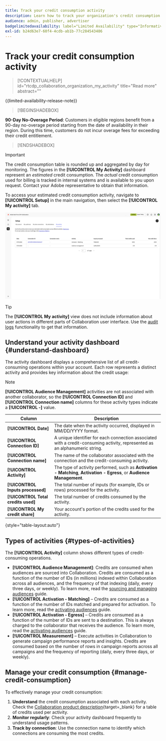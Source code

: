 ```yaml
---
title: Track your credit consumption activity
description: Learn how to track your organization's credit consumption activity in Real-Time CDP Collaboration.
audience: admin, publisher, advertiser
badgelimitedavailability: label="Limited Availability" type="Informative" url="https://helpx.adobe.com/legal/product-descriptions/real-time-customer-data-platform-collaboration.html newtab=true"
exl-id: b24d63e7-60f4-4cdb-ab1b-77c284543486
---
```

# Track your credit consumption activity

>[!CONTEXTUALHELP]
>id="rtcdp_collaboration_organization_my_activity"
>title="Read more"
>abstract=""

{{limited-availability-release-note}}

>[!BEGINSHADEBOX]

**90-Day No-Overage Period**: Customers in eligible regions benefit from a 90-day no-overage period starting from the date of availability in their region. During this time, customers do not incur overage fees for exceeding their credit entitlement.

>[!ENDSHADEBOX]

>[!IMPORTANT]
>
>The credit consumption table is rounded up and aggregated by day for monitoring. The figures in the **[!UICONTROL My Activity]** dashboard represent an *estimated* credit consumption. The *actual* credit consumption used for billing is tracked in internal systems and is available to you upon request. Contact your Adobe representative to obtain that information.

To access your estimated credit consumption activity, navigate to **[!UICONTROL Setup]** in the main navigation, then select the **[!UICONTROL My activity]** tab.

![My Activity dashboard showing credit consumption details](/help/assets/setup/my-activity-credits/activity-dashboard.png)

>[!TIP]
>
>The **[!UICONTROL My activity]** view does not include information about user actions in different parts of Collaboration user interface. Use the [audit logs](/help/guide/setup/audit-logs.md) functionality to get that information. 

## Understand your activity dashboard {#understand-dashboard}

The activity dashboard displays a comprehensive list of all credit-consuming operations within your account. Each row represents a distinct activity and provides key information about the credit usage:

>[!NOTE]
>
>**[!UICONTROL Audience Management]** activities are not associated with another collaborator, so the **[!UICONTROL Connection ID]** and **[!UICONTROL Connection name]** columns for these activity types indicate a **[!UICONTROL -]** value.

| Column   | Description  |
|------------|--------------|
| **[!UICONTROL Date]**   | The date when the activity occurred, displayed in MM/DD/YYYY format.  |
| **[!UICONTROL Connection ID]** | A unique identifier for each connection associated with a credit-consuming activity, represented as an alphanumeric string. |
| **[!UICONTROL Connection name]** | The name of the collaborator associated with the connection and the credit-consuming activity. |
| **[!UICONTROL Activity]** | The type of activity performed, such as **Activation - Matching**, **Activation - Egress**, or **Audience Management**. |
| **[!UICONTROL Inputs processed]** | The total number of inputs (for example, IDs or rows) processed for the activity.|
| **[!UICONTROL Total credits used]** | The total number of credits consumed by the activity. |
| **[!UICONTROL My credit share]** | Your account's portion of the credits used for the activity.  |

{style="table-layout:auto"}

## Types of activities {#types-of-activities}

The **[!UICONTROL Activity]** column shows different types of credit-consuming operations.

* **[!UICONTROL Audience Management]**: Credits are consumed when audiences are sourced into Collaboration. Credits are consumed as a function of the number of IDs (in millions) indexed within Collaboration across all audiences, and the frequency of that indexing (daily, every three days, or weekly). To learn more, read the [sourcing and managing audiences](/help/guide/setup/onboard-audiences.md) guide.
* **[!UICONTROL Activation - Matching]** – Credits are consumed as a function of the number of IDs matched and prepared for activation. To learn more, read the [activating audiences](/help/guide/collaborate/activate.md) guide.
* **[!UICONTROL Activation - Egress]** – Credits are consumed as a function of the number of IDs are sent to a destination. This is always charged to the collaborator that receives the audience. To learn more, read the [activating audiences](/help/guide/collaborate/activate.md) guide.
* **[!UICONTROL Measurement]** – Execute activities in Collaboration to generate campaign performance reports and insights. Credits are consumed based on the number of rows in campaign reports across all campaigns and the frequency of reporting (daily, every three days, or weekly).

## Manage your credit consumption {#manage-credit-consumption}

To effectively manage your credit consumption:

1. **Understand** the credit consumption associated with each activity. Check the [Collaboration product description](https://helpx.adobe.com/legal/product-descriptions/real-time-customer-data-platform-collaboration.html){target=_blank} for a table of credits used per activity.
2. **Monitor regularly**: Check your activity dashboard frequently to understand usage patterns.
3. **Track by connection**: Use the connection name to identify which connections are consuming the most credits.
